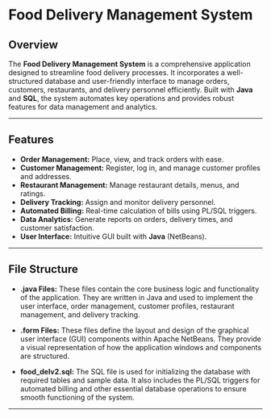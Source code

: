 # Food Delivery Management System

## Overview
The **Food Delivery Management System** is a comprehensive application designed to streamline food delivery processes. It incorporates a well-structured database and user-friendly interface to manage orders, customers, restaurants, and delivery personnel efficiently. Built with **Java** and **SQL**, the system automates key operations and provides robust features for data management and analytics.

---

## Features
- **Order Management:** Place, view, and track orders with ease.
- **Customer Management:** Register, log in, and manage customer profiles and addresses.
- **Restaurant Management:** Manage restaurant details, menus, and ratings.
- **Delivery Tracking:** Assign and monitor delivery personnel.
- **Automated Billing:** Real-time calculation of bills using PL/SQL triggers.
- **Data Analytics:** Generate reports on orders, delivery times, and customer satisfaction.
- **User Interface:** Intuitive GUI built with **Java** (NetBeans).

---

## File Structure
- **.java Files:** These files contain the core business logic and functionality of the application. They are written in Java and used to implement the user interface, order management, customer profiles, restaurant management, and delivery tracking.
  
- **.form Files:** These files define the layout and design of the graphical user interface (GUI) components within Apache NetBeans. They provide a visual representation of how the application windows and components are structured.

- **food_delv2.sql:** The SQL file is used for initializing the database with required tables and sample data. It also includes the PL/SQL triggers for automated billing and other essential database operations to ensure smooth functioning of the system.

---
